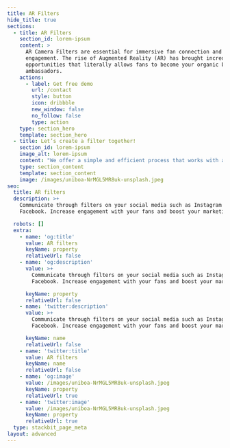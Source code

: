 ```yaml
---
title: AR Filters
hide_title: true
sections:
  - title: AR Filters
    section_id: lorem-ipsum
    content: >
      AR Camera Filters are essential for immersive fan connection and
      engagement. The rise of Augmented Reality (AR) has brought incredible
      opportunities that literally allows fans to become your organic branded
      ambassadors.
    actions:
      - label: Get free demo
        url: /contact
        style: button
        icon: dribbble
        new_window: false
        no_follow: false
        type: action
    type: section_hero
    template: section_hero
  - title: Let’s create a filter together!
    section_id: lorem-ipsum
    image_alt: lorem-ipsum
    content: "We offer a simple and efficient process that works with any type of business or agency partner regardless of size or specialities. See just how easy it can be for your business to get AR creatives made each & every day.\n\nWe create engaging Snapchat, Instagram and Facebook Filters for brands and individuals. Branded\_ Snapchat, Instagram and Facebook AR Filters benefits are following:\_\_\n\n*   Increase engagement\_ \_\n\n*   Acquire new users\n\n*   Get higher reach\n\n*   Support campaign\n\n*   Be innovative\n"
    type: section_content
    template: section_content
    image: /images/uniboa-NrMGL5MR8uk-unsplash.jpeg
seo:
  title: AR filters
  description: >+
    Communicate through filters on your social media such as Instagram or
    Facebook. Increase engagement with your fans and boost your marketing!

  robots: []
  extra:
    - name: 'og:title'
      value: AR filters
      keyName: property
      relativeUrl: false
    - name: 'og:description'
      value: >+
        Communicate through filters on your social media such as Instagram or
        Facebook. Increase engagement with your fans and boost your marketing!

      keyName: property
      relativeUrl: false
    - name: 'twitter:description'
      value: >+
        Communicate through filters on your social media such as Instagram or
        Facebook. Increase engagement with your fans and boost your marketing!

      keyName: name
      relativeUrl: false
    - name: 'twitter:title'
      value: AR filters
      keyName: name
      relativeUrl: false
    - name: 'og:image'
      value: /images/uniboa-NrMGL5MR8uk-unsplash.jpeg
      keyName: property
      relativeUrl: true
    - name: 'twitter:image'
      value: /images/uniboa-NrMGL5MR8uk-unsplash.jpeg
      keyName: property
      relativeUrl: true
  type: stackbit_page_meta
layout: advanced
---
```

